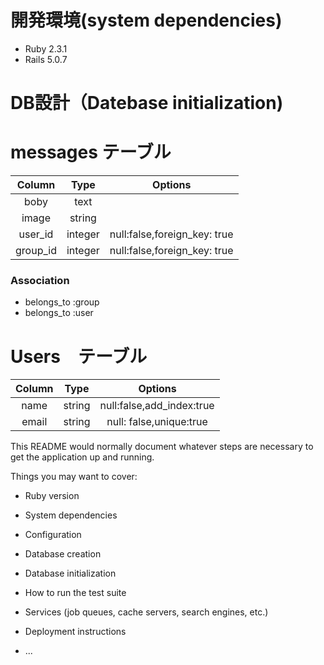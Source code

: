# 開発環境(system dependencies)
* Ruby 2.3.1
* Rails 5.0.7

# DB設計（Datebase initialization)
# messages テーブル
  
| Column | Type | Options |
:---:|:---:|:---:|
| boby | text |     |
| image | string | 
| user_id | integer | null:false,foreign_key: true |
| group_id | integer | null:false,foreign_key: true|

### Association
 * belongs_to :group
 * belongs_to :user
 
 # Users　テーブル
 
 | Column | Type | Options |
 :-:|:-:|:-:|
 |name|string| null:false,add_index:true|
 |email|string|null: false,unique:true|
 
 

This README would normally document whatever steps are necessary to get the
application up and running.

Things you may want to cover:

* Ruby version

* System dependencies

* Configuration

* Database creation

* Database initialization

* How to run the test suite

* Services (job queues, cache servers, search engines, etc.)

* Deployment instructions

* ...
